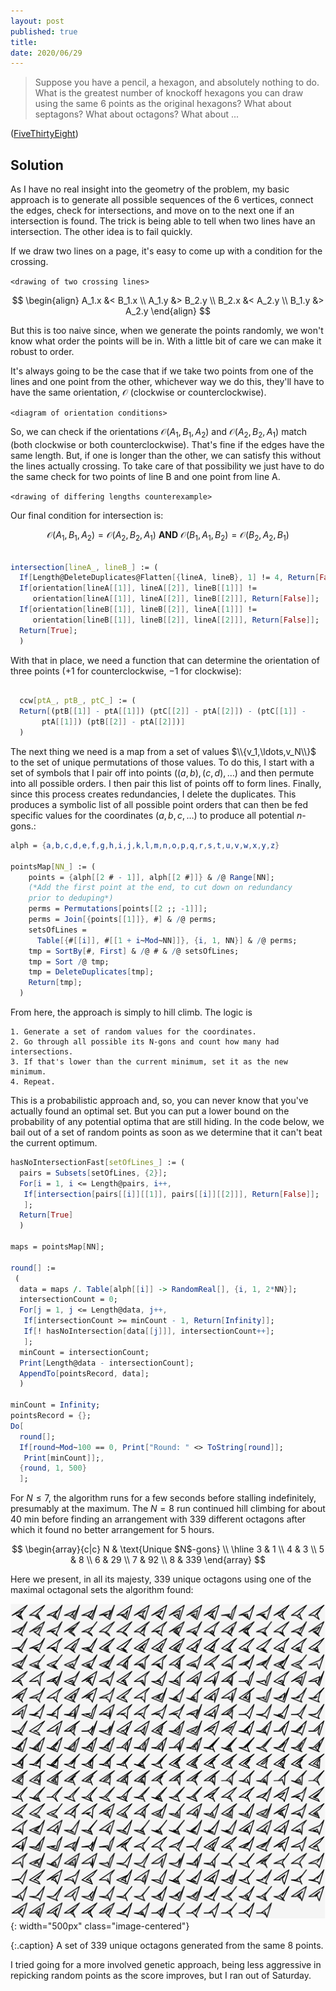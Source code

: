 ```yaml
---
layout: post
published: true
title: 
date: 2020/06/29
---
```


>Suppose you have a pencil, a hexagon, and absolutely nothing to do. What is the greatest number of knockoff hexagons you can draw using the same $6$ points as the original hexagons? What about septagons? What about octagons? What about ...

<!--more-->

([FiveThirtyEight](https://fivethirtyeight.com/features/can-you-connect-the-dots/))

## Solution

As I have no real insight into the geometry of the problem, my basic approach is to generate all possible sequences of the $6$ vertices, connect the edges, check for intersections, and move on to the next one if an intersection is found. The trick is being able to tell when two lines have an intersection. The other idea is to fail quickly.

If we draw two lines on a page, it's easy to come up with a condition for the crossing.

`<drawing of two crossing lines>`

$$
\begin{align}
A_1.x &< B_1.x \\
A_1.y &> B_2.y \\
B_2.x &< A_2.y \\
B_1.y &> A_2.y
\end{align}
$$

But this is too naive since, when we generate the points randomly, we won't know what order the points will be in. With a little bit of care we can make it robust to order. 

It's always going to be the case that if we take two points from one of the lines and one point from the other, whichever way we do this, they'll have to have the same orientation, $\mathcal{O}$ (clockwise or counterclockwise). 

`<diagram of orientation conditions>`

So, we can check if the orientations $\mathcal{O}(A_1,B_1,A_2)$ and $\mathcal{O}(A_2,B_2,A_1)$ match (both clockwise or both counterclockwise). That's fine if the edges have the same length. But, if one is longer than the other, we can satisfy this without the lines actually crossing. To take care of that possibility we just have to do the same check for two points of line B and one point from line A.

`<drawing of differing lengths counterexample>`

Our final condition for intersection is:

$$
\mathcal{O}(A_1,B_1,A_2) = \mathcal{O}(A_2,B_2,A_1)\ \mathbf{AND}\ \mathcal{O}(B_1,A_1,B_2) = \mathcal{O}(B_2,A_2,B_1)
$$

```mathematica

intersection[lineA_, lineB_] := (
  If[Length@DeleteDuplicates@Flatten[{lineA, lineB}, 1] != 4, Return[False]];
  If[orientation[lineA[[1]], lineA[[2]], lineB[[1]]] !=
     orientation[lineA[[1]], lineA[[2]], lineB[[2]]], Return[False]];
  If[orientation[lineB[[1]], lineB[[2]], lineA[[1]]] !=
     orientation[lineB[[1]], lineB[[2]], lineA[[2]]], Return[False]];
  Return[True];
  )
```

With that in place, we need a function that can determine the orientation of three points ($+1$ for counterclockwise, $-1$ for clockwise):

```mathematica
  
  ccw[ptA_, ptB_, ptC_] := (
  Return[(ptB[[1]] - ptA[[1]]) (ptC[[2]] - ptA[[2]]) - (ptC[[1]] - 
       ptA[[1]]) (ptB[[2]] - ptA[[2]])]
  )
```

The next thing we need is a map from a set of values $\\{v_1,\ldots,v_N\\}$ to the set of unique permutations of those values. To do this, I start with a set of symbols that I pair off into points ($(a,b), (c,d), \ldots$) and then permute into all possible orders. I then pair this list of points off to form lines. Finally, since this process creates redundancies, I delete the duplicates. This produces a symbolic list of all possible point orders that can then be fed specific values for the coordinates $(a,b,c,\ldots)$ to produce all potential $n$-gons.:

```mathematica
alph = {a,b,c,d,e,f,g,h,i,j,k,l,m,n,o,p,q,r,s,t,u,v,w,x,y,z}

pointsMap[NN_] := (
    points = {alph[[2 # - 1]], alph[[2 #]]} & /@ Range[NN];
    (*Add the first point at the end, to cut down on redundancy
    prior to deduping*)
  	perms = Permutations[points[[2 ;; -1]]];
  	perms = Join[{points[[1]]}, #] & /@ perms;
  	setsOfLines = 
      Table[{#[[i]], #[[1 + i~Mod~NN]]}, {i, 1, NN}] & /@ perms;
  	tmp = SortBy[#, First] & /@ # & /@ setsOfLines;
  	tmp = Sort /@ tmp;
  	tmp = DeleteDuplicates[tmp];
    Return[tmp];
  )
```

From here, the approach is simply to hill climb. The logic is 

```
1. Generate a set of random values for the coordinates.
2. Go through all possible its N-gons and count how many had intersections.
3. If that's lower than the current minimum, set it as the new minimum.
4. Repeat.
```

This is a probabilistic approach and, so, you can never know that you've actually found an optimal set. But you can put a lower bound on the probability of any potential optima that are still hiding. In the code below, we bail out of a set of random points as soon as we determine that it can't beat the current optimum.

```mathematica  
hasNoIntersectionFast[setOfLines_] := (
  pairs = Subsets[setOfLines, {2}];
  For[i = 1, i <= Length@pairs, i++,
   If[intersection[pairs[[i]][[1]], pairs[[i]][[2]]], Return[False]];
   ];
  Return[True]
  )

maps = pointsMap[NN];

round[] :=
 (
  data = maps /. Table[alph[[i]] -> RandomReal[], {i, 1, 2*NN}];
  intersectionCount = 0;
  For[j = 1, j <= Length@data, j++,
   If[intersectionCount >= minCount - 1, Return[Infinity]];
   If[! hasNoIntersection[data[[j]]], intersectionCount++];
   ];
  minCount = intersectionCount;
  Print[Length@data - intersectionCount];
  AppendTo[pointsRecord, data];
  )

minCount = Infinity;
pointsRecord = {};
Do[
  round[];
  If[round~Mod~100 == 0, Print["Round: " <> ToString[round]]; 
   Print[minCount]];,
  {round, 1, 500}
  ];
```

For $N \leq 7$, the algorithm runs for a few seconds before stalling indefinitely, presumably at the maximum. The $N=8$ run continued hill climbing for about $40\text{ min}$ before finding an arrangement with $339$ different octagons after which it found no better arrangement for $5\text{ hours}.$ 

$$
\begin{array}{c|c}
N & \text{Unique $N$-gons} \\ \hline
3 & 1 \\
4 & 3 \\
5 & 8 \\
6 & 29 \\
7 & 92 \\
8 & 339
\end{array}
$$

Here we present, in all its majesty, $339$ unique octagons using one of the maximal octagonal sets the algorithm found:

![](/img/2020-06-26-octagons.png){: width="500px" class="image-centered"}

{:.caption}
A set of $339$ unique octagons generated from the same $8$ points.

I tried going for a more involved genetic approach, being less aggressive in repicking random points as the score improves, but I ran out of Saturday. 

<br>


